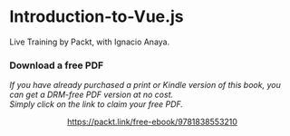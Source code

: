 # Introduction-to-Vue.js
Live Training by Packt, with Ignacio Anaya.
### Download a free PDF

 <i>If you have already purchased a print or Kindle version of this book, you can get a DRM-free PDF version at no cost.<br>Simply click on the link to claim your free PDF.</i>
<p align="center"> <a href="https://packt.link/free-ebook/9781838553210">https://packt.link/free-ebook/9781838553210 </a> </p>